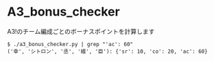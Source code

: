 # A3_bonus_checker
A3!のチーム編成ごとのボーナスポイントを計算します


`$ ./a3_bonus_checker.py | grep "'ac': 60"`  
`('幸', 'シトロン', '丞', '綴', '臣'): {'sr': 10, 'co': 20, 'ac': 60}`
